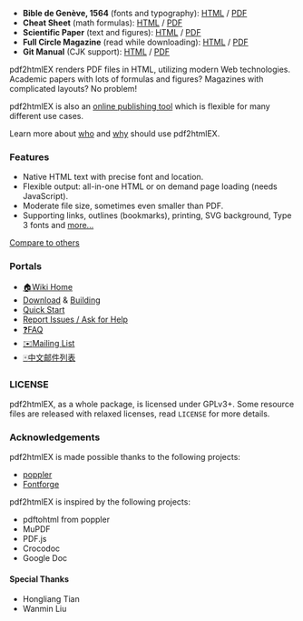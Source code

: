 - **Bible de Genève, 1564** (fonts and typography): [HTML](http://coolwanglu.github.io/pdf2htmlEX/demo/geneve.html) / [PDF](https://github.com/raphink/geneve_1564/releases/download/2015-07-08_01/geneve_1564.pdf)
- **Cheat Sheet** (math formulas): [HTML](http://coolwanglu.github.io/pdf2htmlEX/demo/cheat.html) / [PDF](http://www.tug.org/texshowcase/cheat.pdf)
- **Scientific Paper** (text and figures): [HTML](http://coolwanglu.github.io/pdf2htmlEX/demo/demo.html) / [PDF](http://citeseerx.ist.psu.edu/viewdoc/download?doi=10.1.1.148.349&rep=rep1&type=pdf)
- **Full Circle Magazine** (read while downloading): [HTML](http://coolwanglu.github.io/pdf2htmlEX/demo/issue65_en.html) / [PDF](http://dl.fullcirclemagazine.org/issue65_en.pdf)
- **Git Manual** (CJK support): [HTML](http://coolwanglu.github.io/pdf2htmlEX/demo/chn.html) / [PDF](http://files.cnblogs.com/phphuaibei/git%E6%90%AD%E5%BB%BA.pdf)

pdf2htmlEX renders PDF files in HTML, utilizing modern Web technologies.
Academic papers with lots of formulas and figures? Magazines with complicated layouts? No problem!

pdf2htmlEX is also an [online publishing tool](http://coolwanglu.github.io/pdf2htmlEX/doc/tb108wang.html) which is flexible for many different use cases. 

Learn more about [who](https://github.com/coolwanglu/pdf2htmlEX/wiki/Use-Cases) and [why](https://github.com/coolwanglu/pdf2htmlEX/wiki/Introduction) should use pdf2htmlEX.

### Features

* Native HTML text with precise font and location.
* Flexible output: all-in-one HTML or on demand page loading (needs JavaScript).
* Moderate file size, sometimes even smaller than PDF.
* Supporting links, outlines (bookmarks), printing, SVG background, Type 3 fonts and [more...](https://github.com/coolwanglu/pdf2htmlEX/wiki/Feature-List)

[Compare to others](https://github.com/coolwanglu/pdf2htmlEX/wiki/Comparison)

### Portals

 * [:house:Wiki Home](https://github.com/coolwanglu/pdf2htmlEX/wiki)
 * [Download](https://github.com/coolwanglu/pdf2htmlEX/wiki/Download) & [Building](https://github.com/coolwanglu/pdf2htmlEX/wiki/Building)
 * [Quick Start](https://github.com/coolwanglu/pdf2htmlEX/wiki/Quick-Start)
 * [Report Issues / Ask for Help](https://github.com/coolwanglu/pdf2htmlEX/blob/master/CONTRIBUTING.md#guidance)
 * [:question:FAQ](https://github.com/coolwanglu/pdf2htmlEX/wiki/FAQ)
 * [:envelope:Mailing List](https://groups.google.com/forum/#!forum/pdf2htmlex)
 * [:mahjong:中文邮件列表](https://groups.google.com/forum/#!forum/pdf2htmlex-cn)

### LICENSE

pdf2htmlEX, as a whole package, is licensed under GPLv3+.
Some resource files are released with relaxed licenses, read `LICENSE` for more details.

### Acknowledgements

pdf2htmlEX is made possible thanks to the following projects:

* [poppler](http://poppler.freedesktop.org/)
* [Fontforge](http://fontforge.org/)

pdf2htmlEX is inspired by the following projects:

* pdftohtml from poppler 
* MuPDF
* PDF.js
* Crocodoc
* Google Doc

#### Special Thanks

* Hongliang Tian
* Wanmin Liu 

